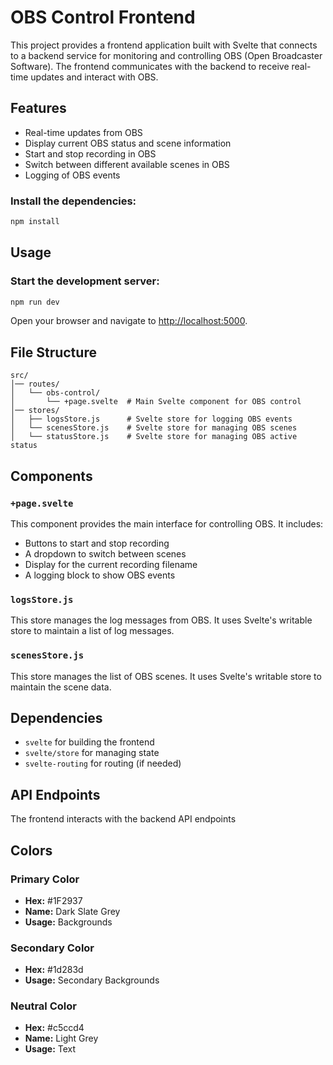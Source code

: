 # OBS Control Frontend

This project provides a frontend application built with Svelte that connects to a backend service for monitoring and controlling OBS (Open Broadcaster Software). The frontend communicates with the backend to receive real-time updates and interact with OBS.

## Features

- Real-time updates from OBS
- Display current OBS status and scene information
- Start and stop recording in OBS
- Switch between different available scenes in OBS
- Logging of OBS events

### Install the dependencies:

```bash
npm install
```

## Usage

### Start the development server:

```bash
npm run dev
```

Open your browser and navigate to [http://localhost:5000](http://localhost:5000).

## File Structure

```
src/
│── routes/
│   └── obs-control/
│       └── +page.svelte  # Main Svelte component for OBS control
│── stores/
│   ├── logsStore.js      # Svelte store for logging OBS events
│   └── scenesStore.js    # Svelte store for managing OBS scenes
│   └── statusStore.js    # Svelte store for managing OBS active status
```

## Components

### `+page.svelte`

This component provides the main interface for controlling OBS. It includes:

- Buttons to start and stop recording
- A dropdown to switch between scenes
- Display for the current recording filename
- A logging block to show OBS events

### `logsStore.js`

This store manages the log messages from OBS. It uses Svelte's writable store to maintain a list of log messages.

### `scenesStore.js`

This store manages the list of OBS scenes. It uses Svelte's writable store to maintain the scene data.

## Dependencies

- `svelte` for building the frontend
- `svelte/store` for managing state
- `svelte-routing` for routing (if needed)

## API Endpoints

The frontend interacts with the backend API endpoints

## Colors

### Primary Color

- **Hex:** #1F2937
- **Name:** Dark Slate Grey
- **Usage:** Backgrounds

### Secondary Color

- **Hex:** #1d283d
- **Usage:** Secondary Backgrounds

### Neutral Color

- **Hex:** #c5ccd4
- **Name:** Light Grey
- **Usage:** Text
